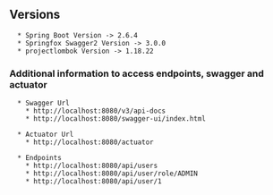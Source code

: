 ## Versions

  ```
    * Spring Boot Version -> 2.6.4
    * Springfox Swagger2 Version -> 3.0.0
    * projectlombok Version -> 1.18.22
  ```

### Additional information to access endpoints, swagger and actuator

  ```
    * Swagger Url
      * http://localhost:8080/v3/api-docs
      * http://localhost:8080/swagger-ui/index.html
    
    * Actuator Url
      * http://localhost:8080/actuator
      
    * Endpoints 
      * http://localhost:8080/api/users
      * http://localhost:8080/api/user/role/ADMIN
      * http://localhost:8080/api/user/1
  ```
